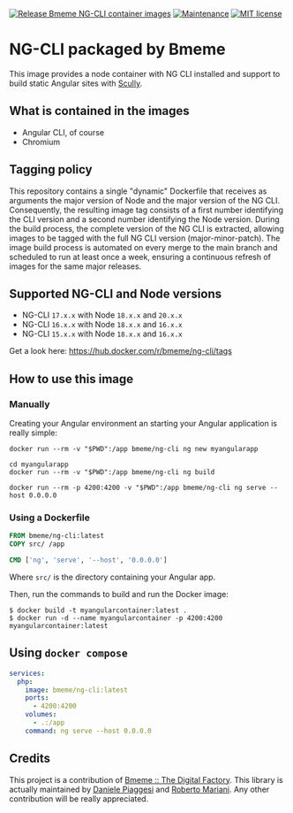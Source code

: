 [![Release Bmeme NG-CLI container images](https://github.com/bmeme/docker-ng-cli/actions/workflows/release.yml/badge.svg?branch=main)](https://github.com/bmeme/docker-ng-cli/actions/workflows/release.yml)
[![Maintenance](https://img.shields.io/badge/Maintained%3F-yes-green.svg)](https://GitHub.com/Naereen/StrapDown.js/graphs/commit-activity)
[![MIT license](https://img.shields.io/badge/License-MIT-blue.svg)](https://lbesson.mit-license.org/)

NG-CLI packaged by Bmeme
===========

This image provides a node container with NG CLI installed and support to build static Angular sites with [Scully](https://scully.io/).

## What is contained in the images
- Angular CLI, of course
- Chromium

## Tagging policy
This repository contains a single "dynamic" Dockerfile that receives as arguments the major version of Node and the major version of the NG CLI. Consequently, the resulting image tag consists of a first number identifying the CLI version and a second number identifying the Node version. During the build process, the complete version of the NG CLI is extracted, allowing images to be tagged with the full NG CLI version (major-minor-patch). The image build process is automated on every merge to the main branch and scheduled to run at least once a week, ensuring a continuous refresh of images for the same major releases.

## Supported NG-CLI and Node versions
- NG-CLI `17.x.x` with Node `18.x.x` and `20.x.x`
- NG-CLI `16.x.x` with Node `18.x.x` and `16.x.x`
- NG-CLI `15.x.x` with Node `18.x.x` and `16.x.x`

Get a look here: https://hub.docker.com/r/bmeme/ng-cli/tags

## How to use this image

### Manually
Creating your Angular environment an starting your Angular application is really simple:

```shell
docker run --rm -v "$PWD":/app bmeme/ng-cli ng new myangularapp

cd myangularapp
docker run --rm -v "$PWD":/app bmeme/ng-cli ng build

docker run --rm -p 4200:4200 -v "$PWD":/app bmeme/ng-cli ng serve --host 0.0.0.0
```

### Using a Dockerfile
```dockerfile
FROM bmeme/ng-cli:latest
COPY src/ /app

CMD ['ng', 'serve', '--host', '0.0.0.0']
```
Where `src/` is the directory containing your Angular app.

Then, run the commands to build and run the Docker image:
```shell
$ docker build -t myangularcontainer:latest .
$ docker run -d --name myangularcontainer -p 4200:4200 myangularcontainer:latest
```
## Using `docker compose`

```yaml
services:
  php:
    image: bmeme/ng-cli:latest
    ports:
      - 4200:4200
    volumes:
      - .:/app
    command: ng serve --host 0.0.0.0
```

## Credits
This project is a contribution of [Bmeme :: The Digital Factory](http://www.bmeme.com).
This library is actually maintained by [Daniele Piaggesi](https://github.com/g0blin79) and
[Roberto Mariani](https://github.com/jean-louis).
Any other contribution will be really appreciated.